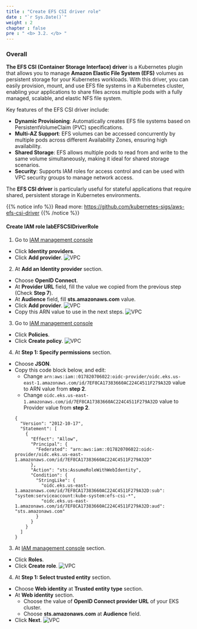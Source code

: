 ```yaml
---
title : "Create EFS CSI driver role"
date : "`r Sys.Date()`"
weight : 2
chapter : false
pre : " <b> 3.2. </b> "
---
```


### Overall
**The EFS CSI (Container Storage Interface) driver** is a Kubernetes plugin that allows you to manage **Amazon Elastic File System (EFS)** volumes as persistent storage for your Kubernetes workloads. With this driver, you can easily provision, mount, and use EFS file systems in a Kubernetes cluster, enabling your applications to share files across multiple pods with a fully managed, scalable, and elastic NFS file system.

Key features of the EFS CSI driver include:

- **Dynamic Provisioning**: Automatically creates EFS file systems based on PersistentVolumeClaim (PVC) specifications.
- **Multi-AZ Support**: EFS volumes can be accessed concurrently by multiple pods across different Availability Zones, ensuring high availability.
- **Shared Storage**: EFS allows multiple pods to read from and write to the same volume simultaneously, making it ideal for shared storage scenarios.
- **Security**: Supports IAM roles for access control and can be used with VPC security groups to manage network access.
  
The **EFS CSI driver** is particularly useful for stateful applications that require shared, persistent storage in Kubernetes environments.

{{% notice info %}}
Read more: https://github.com/kubernetes-sigs/aws-efs-csi-driver
{{% /notice %}}

#### Create IAM role **labEFSCSIDriverRole**
1. Go to [IAM management console](https://console.aws.amazon.com/iam/home)
  - Click **Identity providers**.
  - Click **Add provider**.
  ![VPC](/images/3.eks/ws01-createeks11.png)

2. At **Add an Identity provider** section.
  - Choose **OpenID Connect**.
  - At **Provider URL** field, fill the value we copied from the previous step (Check **Step 7**).
  - At **Audience** field, fill **sts.amazonaws.com** value.
  - Click **Add provider**.
  ![VPC](/images/3.eks/ws01-createeks12.png)
  - Copy this ARN value to use in the next steps.
  ![VPC](/images/3.eks/ws01-createeks15.png)

3. Go to [IAM management console](https://console.aws.amazon.com/iam/home)
  - Click **Policies**.
  - Click **Create policy**.
  ![VPC](/images/3.eks/ws01-createeks14.png)

4. At **Step 1: Specify permissions** section.
  - Choose **JSON**.
  - Copy this code block below, and edit:
    + Change ``arn:aws:iam::017820706022:oidc-provider/oidc.eks.us-east-1.amazonaws.com/id/7EF8CA17383660AC224C4511F279A32D`` value to ARN value from **step 2**.
    + Change ``oidc.eks.us-east-1.amazonaws.com/id/7EF8CA17383660AC224C4511F279A32D`` value to Provider value from **step 2**.
    ```
    {
      "Version": "2012-10-17",
      "Statement": [
        {
          "Effect": "Allow",
          "Principal": {
            "Federated": "arn:aws:iam::017820706022:oidc-provider/oidc.eks.us-east-1.amazonaws.com/id/7EF8CA17383660AC224C4511F279A32D"
          },
          "Action": "sts:AssumeRoleWithWebIdentity",
          "Condition": {
            "StringLike": {
              "oidc.eks.us-east-1.amazonaws.com/id/7EF8CA17383660AC224C4511F279A32D:sub": "system:serviceaccount:kube-system:efs-csi-*",
              "oidc.eks.us-east-1.amazonaws.com/id/7EF8CA17383660AC224C4511F279A32D:aud": "sts.amazonaws.com"
            }
          }
        }
      ]
    }
    ```





3. At [IAM management console](https://console.aws.amazon.com/iam/home) section.
  - Click **Roles**.
  - Click **Create role**.
  ![VPC](/images/2.prerequisite/ws01-createrole01.png)

4. At **Step 1: Select trusted entity** section.
  - Choose **Web identity** at **Trusted entity type** section.
  - At **Web identity** section. 
    + Choose the value of **OpenID Connect provider URL** of your EKS cluster.
    + Choose **sts.amazonaws.com** at **Audience** field.
  - Click **Next**.
  ![VPC](/images/3.eks/ws01-createeks13.png)